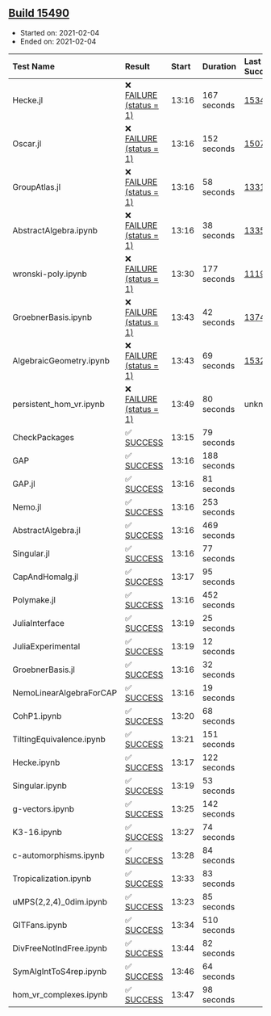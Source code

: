 ## [Build 15490](https://oscarci.mathematik.uni-kl.de/job/oscar/15490/)

* Started on: 2021-02-04
* Ended on: 2021-02-04

| Test Name    | Result | Start | Duration | Last Success | First Failure |
|:-------------|:-------|:------|:---------|:-------------|:--------------|
| Hecke.jl | ❌ [FAILURE (status = 1)](https://oscarci.mathematik.uni-kl.de/job/oscar/15490/artifact/logs/build-15490/Hecke.jl.log) | 13:16 | 167 seconds | [15344](https://oscarci.mathematik.uni-kl.de/job/oscar/15344/) | [15348](https://oscarci.mathematik.uni-kl.de/job/oscar/15348/) |
| Oscar.jl | ❌ [FAILURE (status = 1)](https://oscarci.mathematik.uni-kl.de/job/oscar/15490/artifact/logs/build-15490/Oscar.jl.log) | 13:16 | 152 seconds | [15079](https://oscarci.mathematik.uni-kl.de/job/oscar/15079/) | [15080](https://oscarci.mathematik.uni-kl.de/job/oscar/15080/) |
| GroupAtlas.jl | ❌ [FAILURE (status = 1)](https://oscarci.mathematik.uni-kl.de/job/oscar/15490/artifact/logs/build-15490/GroupAtlas.jl.log) | 13:16 | 58 seconds | [13311](https://oscarci.mathematik.uni-kl.de/job/oscar/13311/) | [13312](https://oscarci.mathematik.uni-kl.de/job/oscar/13312/) |
| AbstractAlgebra.ipynb | ❌ [FAILURE (status = 1)](https://oscarci.mathematik.uni-kl.de/job/oscar/15490/artifact/logs/build-15490/AbstractAlgebra.ipynb.log) | 13:16 | 38 seconds | [13355](https://oscarci.mathematik.uni-kl.de/job/oscar/13355/) | [13356](https://oscarci.mathematik.uni-kl.de/job/oscar/13356/) |
| wronski-poly.ipynb | ❌ [FAILURE (status = 1)](https://oscarci.mathematik.uni-kl.de/job/oscar/15490/artifact/logs/build-15490/wronski-poly.ipynb.log) | 13:30 | 177 seconds | [11192](https://oscarci.mathematik.uni-kl.de/job/oscar/11192/) | [11193](https://oscarci.mathematik.uni-kl.de/job/oscar/11193/) |
| GroebnerBasis.ipynb | ❌ [FAILURE (status = 1)](https://oscarci.mathematik.uni-kl.de/job/oscar/15490/artifact/logs/build-15490/GroebnerBasis.ipynb.log) | 13:43 | 42 seconds | [13748](https://oscarci.mathematik.uni-kl.de/job/oscar/13748/) | [13749](https://oscarci.mathematik.uni-kl.de/job/oscar/13749/) |
| AlgebraicGeometry.ipynb | ❌ [FAILURE (status = 1)](https://oscarci.mathematik.uni-kl.de/job/oscar/15490/artifact/logs/build-15490/AlgebraicGeometry.ipynb.log) | 13:43 | 69 seconds | [15322](https://oscarci.mathematik.uni-kl.de/job/oscar/15322/) | [15323](https://oscarci.mathematik.uni-kl.de/job/oscar/15323/) |
| persistent_hom_vr.ipynb | ❌ [FAILURE (status = 1)](https://oscarci.mathematik.uni-kl.de/job/oscar/15490/artifact/logs/build-15490/persistent_hom_vr.ipynb.log) | 13:49 | 80 seconds | unknown | unknown |
| CheckPackages | ✅ [SUCCESS](https://oscarci.mathematik.uni-kl.de/job/oscar/15490/artifact/logs/build-15490/CheckPackages.log) | 13:15 | 79 seconds |  |  |
| GAP | ✅ [SUCCESS](https://oscarci.mathematik.uni-kl.de/job/oscar/15490/artifact/logs/build-15490/GAP.log) | 13:16 | 188 seconds |  |  |
| GAP.jl | ✅ [SUCCESS](https://oscarci.mathematik.uni-kl.de/job/oscar/15490/artifact/logs/build-15490/GAP.jl.log) | 13:16 | 81 seconds |  |  |
| Nemo.jl | ✅ [SUCCESS](https://oscarci.mathematik.uni-kl.de/job/oscar/15490/artifact/logs/build-15490/Nemo.jl.log) | 13:16 | 253 seconds |  |  |
| AbstractAlgebra.jl | ✅ [SUCCESS](https://oscarci.mathematik.uni-kl.de/job/oscar/15490/artifact/logs/build-15490/AbstractAlgebra.jl.log) | 13:16 | 469 seconds |  |  |
| Singular.jl | ✅ [SUCCESS](https://oscarci.mathematik.uni-kl.de/job/oscar/15490/artifact/logs/build-15490/Singular.jl.log) | 13:16 | 77 seconds |  |  |
| CapAndHomalg.jl | ✅ [SUCCESS](https://oscarci.mathematik.uni-kl.de/job/oscar/15490/artifact/logs/build-15490/CapAndHomalg.jl.log) | 13:17 | 95 seconds |  |  |
| Polymake.jl | ✅ [SUCCESS](https://oscarci.mathematik.uni-kl.de/job/oscar/15490/artifact/logs/build-15490/Polymake.jl.log) | 13:16 | 452 seconds |  |  |
| JuliaInterface | ✅ [SUCCESS](https://oscarci.mathematik.uni-kl.de/job/oscar/15490/artifact/logs/build-15490/JuliaInterface.log) | 13:19 | 25 seconds |  |  |
| JuliaExperimental | ✅ [SUCCESS](https://oscarci.mathematik.uni-kl.de/job/oscar/15490/artifact/logs/build-15490/JuliaExperimental.log) | 13:19 | 12 seconds |  |  |
| GroebnerBasis.jl | ✅ [SUCCESS](https://oscarci.mathematik.uni-kl.de/job/oscar/15490/artifact/logs/build-15490/GroebnerBasis.jl.log) | 13:16 | 32 seconds |  |  |
| NemoLinearAlgebraForCAP | ✅ [SUCCESS](https://oscarci.mathematik.uni-kl.de/job/oscar/15490/artifact/logs/build-15490/NemoLinearAlgebraForCAP.log) | 13:16 | 19 seconds |  |  |
| CohP1.ipynb | ✅ [SUCCESS](https://oscarci.mathematik.uni-kl.de/job/oscar/15490/artifact/logs/build-15490/CohP1.ipynb.log) | 13:20 | 68 seconds |  |  |
| TiltingEquivalence.ipynb | ✅ [SUCCESS](https://oscarci.mathematik.uni-kl.de/job/oscar/15490/artifact/logs/build-15490/TiltingEquivalence.ipynb.log) | 13:21 | 151 seconds |  |  |
| Hecke.ipynb | ✅ [SUCCESS](https://oscarci.mathematik.uni-kl.de/job/oscar/15490/artifact/logs/build-15490/Hecke.ipynb.log) | 13:17 | 122 seconds |  |  |
| Singular.ipynb | ✅ [SUCCESS](https://oscarci.mathematik.uni-kl.de/job/oscar/15490/artifact/logs/build-15490/Singular.ipynb.log) | 13:19 | 53 seconds |  |  |
| g-vectors.ipynb | ✅ [SUCCESS](https://oscarci.mathematik.uni-kl.de/job/oscar/15490/artifact/logs/build-15490/g-vectors.ipynb.log) | 13:25 | 142 seconds |  |  |
| K3-16.ipynb | ✅ [SUCCESS](https://oscarci.mathematik.uni-kl.de/job/oscar/15490/artifact/logs/build-15490/K3-16.ipynb.log) | 13:27 | 74 seconds |  |  |
| c-automorphisms.ipynb | ✅ [SUCCESS](https://oscarci.mathematik.uni-kl.de/job/oscar/15490/artifact/logs/build-15490/c-automorphisms.ipynb.log) | 13:28 | 84 seconds |  |  |
| Tropicalization.ipynb | ✅ [SUCCESS](https://oscarci.mathematik.uni-kl.de/job/oscar/15490/artifact/logs/build-15490/Tropicalization.ipynb.log) | 13:33 | 83 seconds |  |  |
| uMPS(2,2,4)_0dim.ipynb | ✅ [SUCCESS](https://oscarci.mathematik.uni-kl.de/job/oscar/15490/artifact/logs/build-15490/uMPS-2-2-4-_0dim.ipynb.log) | 13:23 | 85 seconds |  |  |
| GITFans.ipynb | ✅ [SUCCESS](https://oscarci.mathematik.uni-kl.de/job/oscar/15490/artifact/logs/build-15490/GITFans.ipynb.log) | 13:34 | 510 seconds |  |  |
| DivFreeNotIndFree.ipynb | ✅ [SUCCESS](https://oscarci.mathematik.uni-kl.de/job/oscar/15490/artifact/logs/build-15490/DivFreeNotIndFree.ipynb.log) | 13:44 | 82 seconds |  |  |
| SymAlgIntToS4rep.ipynb | ✅ [SUCCESS](https://oscarci.mathematik.uni-kl.de/job/oscar/15490/artifact/logs/build-15490/SymAlgIntToS4rep.ipynb.log) | 13:46 | 64 seconds |  |  |
| hom_vr_complexes.ipynb | ✅ [SUCCESS](https://oscarci.mathematik.uni-kl.de/job/oscar/15490/artifact/logs/build-15490/hom_vr_complexes.ipynb.log) | 13:47 | 98 seconds |  |  |
